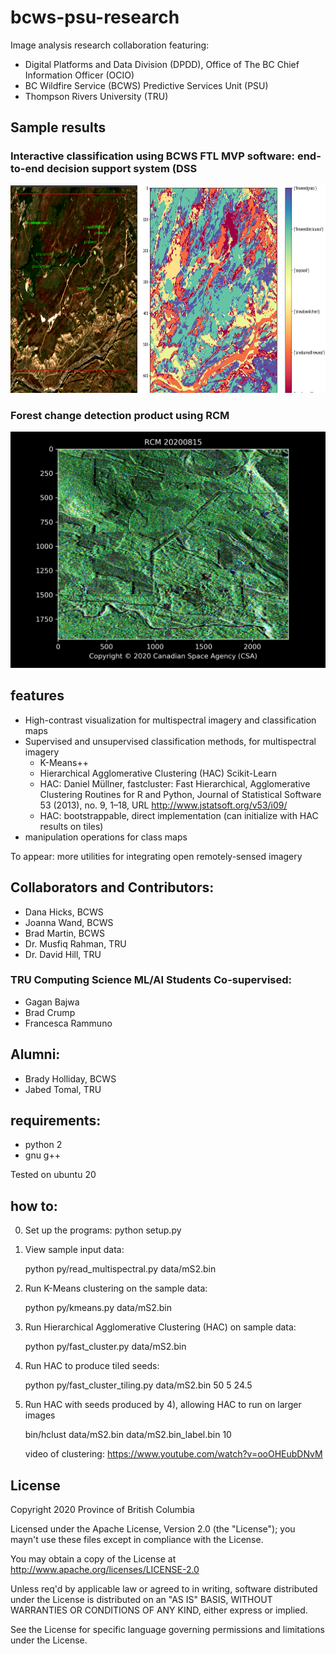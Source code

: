 # bcws-psu-research
Image analysis research collaboration featuring:
* Digital Platforms and Data Division (DPDD), Office of The BC Chief Information Officer (OCIO) 
* BC Wildfire Service (BCWS) Predictive Services Unit (PSU)
* Thompson Rivers University (TRU)

## Sample results
### Interactive classification using BCWS FTL MVP software: end-to-end decision support system (DSS
<img src="output/20210127_mvp.png" width="817" height="332">

### Forest change detection product using RCM
<img src="output/difference.gif" width="640">

## features
* High-contrast visualization for multispectral imagery and classification maps
* Supervised and unsupervised classification methods, for multispectral imagery
   * K-Means++
   * Hierarchical Agglomerative Clustering (HAC) Scikit-Learn
   * HAC: Daniel Müllner, fastcluster: Fast Hierarchical, Agglomerative Clustering Routines for R and Python, Journal of Statistical Software 53 (2013), no. 9, 1–18, URL http://www.jstatsoft.org/v53/i09/
   * HAC: bootstrappable, direct implementation (can initialize with HAC results on tiles)
* manipulation operations for class maps

To appear: more utilities for integrating open remotely-sensed imagery

## Collaborators and Contributors:
* Dana Hicks, BCWS
* Joanna Wand, BCWS
* Brad Martin, BCWS
* Dr. Musfiq Rahman, TRU
* Dr. David Hill, TRU

### TRU Computing Science ML/AI Students Co-supervised:
* Gagan Bajwa
* Brad Crump
* Francesca Rammuno

## Alumni:
* Brady Holliday, BCWS
* Jabed Tomal, TRU

## requirements:
* python 2
* gnu g++

Tested on ubuntu 20

## how to:
0) Set up the programs:
    python setup.py
    
1) View sample input data:

    python py/read_multispectral.py data/mS2.bin
    
2) Run K-Means clustering on the sample data:

    python py/kmeans.py data/mS2.bin

3) Run Hierarchical Agglomerative Clustering (HAC) on sample data:

    python py/fast_cluster.py data/mS2.bin
 
4) Run HAC to produce tiled seeds:
    
    python py/fast_cluster_tiling.py data/mS2.bin 50 5 24.5
    
5) Run HAC with seeds produced by 4), allowing HAC to run on larger images

    bin/hclust data/mS2.bin data/mS2.bin_label.bin 10
    
    video of clustering: https://www.youtube.com/watch?v=ooOHEubDNvM
   


## License

Copyright 2020 Province of British Columbia

Licensed under the Apache License, Version 2.0 (the "License");
you mayn't use these files except in compliance with the License.

You may obtain a copy of the License at
http://www.apache.org/licenses/LICENSE-2.0

Unless req'd by applicable law or agreed to in writing,
software distributed under the License is distributed on an
"AS IS" BASIS, WITHOUT WARRANTIES OR CONDITIONS OF ANY KIND,
either express or implied.

See the License for specific language governing permissions
and limitations under the License.
